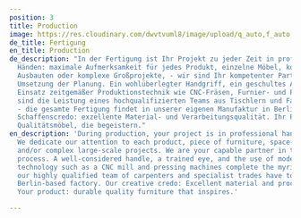 ```yaml
---
position: 3
title: Production
image: https://res.cloudinary.com/dwvtvuml8/image/upload/q_auto,f_auto,dpr_auto/v1581068243/Fertigung-Tischlerei-Schreinerei_web_f3zoj3.jpg
de_title: Fertigung
en_title: Production
de_description: "In der Fertigung ist Ihr Projekt zu jeder Zeit in professionellen
  Händen: maximale Aufmerksamkeit für jedes Produkt, einzelne Möbel, komplette, raumbildenden
  Ausbauten oder komplexe Großprojekte, - wir sind Ihr kompetenter Partner in der
  Umsetzung der Planung. Ein wohlüberlegter Handgriff, ein geschultes Auge und der
  Einsatz zeitgemäßer Produktionstechnik wie CNC-Fräsen, Furnier- und Pressmaschinen
  sind die Leistung eines hochqualifizierten Teams aus Tischlern und Fachgewerken
  - die gesamte Fertigung findet in unserer eigenen Manufaktur in Berlin statt.  \nUnser
  Schaffenscredo: exzellente Material- und Verarbeitungsqualität. Ihr Produkt: langlebige
  Qualitätsmöbel, die begeistern."
en_description: 'During production, your project is in professional hands at all times.
  We dedicate our attention to each product, piece of furniture, space-building extensions,
  and/or complex large-scale projects. We are your capable partner in the production
  process. A well-considered handle, a trained eye, and the use of modern production
  technology such as a CNC mill and pressing machines complete the myriad of services
  our highly qualified team of carpenters and specialist trades have to offer in our
  Berlin-based factory. Our creative credo: Excellent material and processing efficiency.
  Your product: durable quality furniture that inspires.'

---
```

